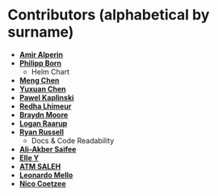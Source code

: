 # Contributors (alphabetical by surname)

* **[Amir Alperin](https://github.com/iko1)**
* **[Philipp Born](https://github.com/tamcore)**
  * Helm Chart
* **[Meng Chen](https://github.com/matchyc)**
* **[Yuxuan Chen](https://github.com/YuxuanChen98)**
* **[Pawel Kaplinski](https://github.com/pawelKapl)**
* **[Redha Lhimeur](https://github.com/redhal)**
* **[Braydn Moore](https://github.com/braydnm)**
* **[Logan Raarup](https://github.com/logandk)**
* **[Ryan Russell](https://github.com/ryanrussell)**
  * Docs & Code Readability
* **[Ali-Akber Saifee](https://github.com/alisaifee)**
* **[Elle Y](https://github.com/inohime)**
* **[ATM SALEH](https://github.com/ATM-SALEH)**
* **[Leonardo Mello](https://github.com/lsvmello)**
* **[Nico Coetzee](https://github.com/nicc777)**
